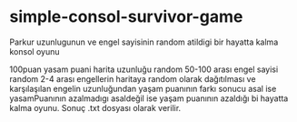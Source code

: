 # simple-consol-survivor-game
Parkur uzunlugunun ve engel sayisinin random atildigi bir hayatta kalma konsol oyunu

100puan yasam puani 
harita uzunluğu random 50-100 arası
engel sayisi random 2-4 arası
engellerin haritaya random olarak dağıtılması ve karşılaşılan engelin uzunluğundan yaşam puanının farkı sonucu
asal ise yasamPuanının azalmadıgı asaldeğil ise yaşam puanının azaldığı bi hayatta kalma oyunu.
Sonuç .txt dosyası olarak verilir.
